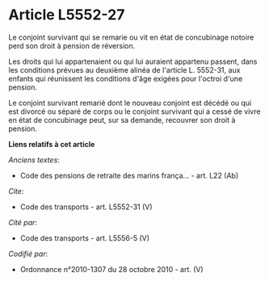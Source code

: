 # Article L5552-27

Le conjoint survivant qui se remarie ou vit en état de concubinage notoire perd son droit à pension de réversion. 

Les droits qui lui appartenaient ou qui lui auraient appartenu passent, dans les conditions prévues au deuxième alinéa de
l'article L. 5552-31, aux enfants qui réunissent les conditions d'âge exigées pour l'octroi d'une pension. 

Le conjoint survivant remarié dont le nouveau conjoint est décédé ou qui est divorcé ou séparé de corps ou le conjoint
survivant qui a cessé de vivre en état de concubinage peut, sur sa demande, recouvrer son droit à pension.

**Liens relatifs à cet article**

_Anciens textes_:

  - Code des pensions de retraite des marins frança... - art. L22 (Ab)

_Cite_:

  - Code des transports - art. L5552-31 (V)

_Cité par_:

  - Code des transports - art. L5556-5 (V)

_Codifié par_:

  - Ordonnance n°2010-1307 du 28 octobre 2010 - art. (V)
